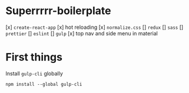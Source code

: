 # Superrrrr-boilerplate
[x] `create-react-app`
[x] hot reloading
[x] `normalize.css`
[] `redux`
[] `sass`
[] `prettier`
[] `eslint`
[] `gulp`
[x] top nav and side menu in material

# First things
Install `gulp-cli` globally
```
npm install --global gulp-cli
```